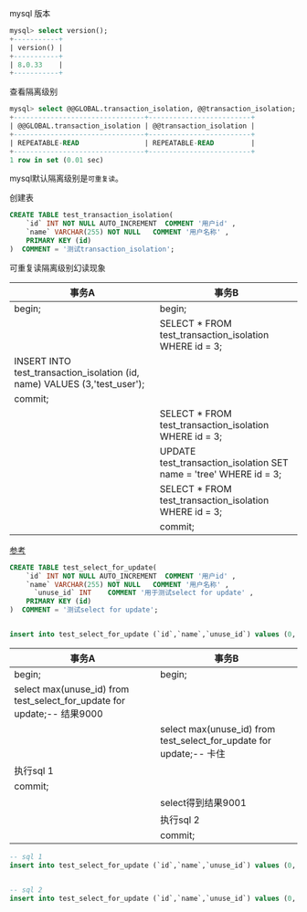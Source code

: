 mysql 版本

```sql
mysql> select version();
+-----------+
| version() |
+-----------+
| 8.0.33    |
+-----------+
```



查看隔离级别

```sql
mysql> select @@GLOBAL.transaction_isolation, @@transaction_isolation;
+--------------------------------+-------------------------+
| @@GLOBAL.transaction_isolation | @@transaction_isolation |
+--------------------------------+-------------------------+
| REPEATABLE-READ                | REPEATABLE-READ         |
+--------------------------------+-------------------------+
1 row in set (0.01 sec)
```

mysql默认隔离级别是`可重复读`。



创建表

```sql
CREATE TABLE test_transaction_isolation(
    `id` INT NOT NULL AUTO_INCREMENT  COMMENT '用户id' ,
    `name` VARCHAR(255) NOT NULL   COMMENT '用户名称' ,
    PRIMARY KEY (id)
)  COMMENT = '测试transaction_isolation';
```



可重复读隔离级别幻读现象

| 事务A                                                        | 事务B                                                        |
| ------------------------------------------------------------ | ------------------------------------------------------------ |
| begin;                                                       | begin;                                                       |
|                                                              | SELECT * FROM test_transaction_isolation WHERE id = 3;       |
| INSERT INTO test_transaction_isolation (id, name) VALUES (3,'test_user'); |                                                              |
| commit;                                                      |                                                              |
|                                                              | SELECT * FROM test_transaction_isolation WHERE id = 3;       |
|                                                              | UPDATE test_transaction_isolation SET name = 'tree' WHERE id = 3; |
|                                                              | SELECT * FROM test_transaction_isolation WHERE id = 3;       |
|                                                              | commit;                                                      |

[参考](https://www.liaoxuefeng.com/wiki/1177760294764384/1245268672511968)



```sql
CREATE TABLE test_select_for_update(
    `id` INT NOT NULL AUTO_INCREMENT  COMMENT '用户id' ,
    `name` VARCHAR(255) NOT NULL   COMMENT '用户名称' ,
 	  `unuse_id` INT    COMMENT '用于测试select for update' ,
    PRIMARY KEY (id)
)  COMMENT = '测试select for update';


insert into test_select_for_update (`id`,`name`,`unuse_id`) values (0,'test_user',9000);
```

| 事务A                                                        | 事务B                                                        |
| ------------------------------------------------------------ | ------------------------------------------------------------ |
| begin;                                                       | begin;                                                       |
| select max(unuse_id) from test_select_for_update for update;-- 结果9000 |                                                              |
|                                                              | select max(unuse_id) from test_select_for_update for update;-- 卡住 |
| 执行sql 1                                                    |                                                              |
| commit;                                                      |                                                              |
|                                                              | select得到结果9001                                           |
|                                                              | 执行sql 2                                                    |
|                                                              | commit;                                                      |

```sql
-- sql 1
insert into test_select_for_update (`id`,`name`,`unuse_id`) values (0,'test_user_A',9001);


-- sql 2
insert into test_select_for_update (`id`,`name`,`unuse_id`) values (0,'test_user_B',9002);
```

 